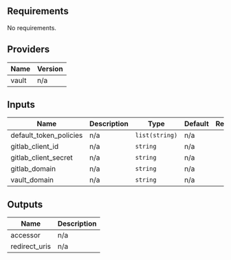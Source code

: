 ## Requirements

No requirements.

## Providers

| Name | Version |
|------|---------|
| vault | n/a |

## Inputs

| Name | Description | Type | Default | Required |
|------|-------------|------|---------|:--------:|
| default\_token\_policies | n/a | `list(string)` | n/a | yes |
| gitlab\_client\_id | n/a | `string` | n/a | yes |
| gitlab\_client\_secret | n/a | `string` | n/a | yes |
| gitlab\_domain | n/a | `string` | n/a | yes |
| vault\_domain | n/a | `string` | n/a | yes |

## Outputs

| Name | Description |
|------|-------------|
| accessor | n/a |
| redirect\_uris | n/a |

